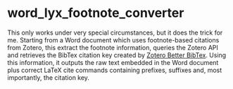 # word_lyx_footnote_converter

This only works under very special circumstances, but it does the trick for me. Starting from a Word document which uses footnote-based citations from Zotero, this extract the footnote information, queries the Zotero API and retrieves the BibTex citation key created by [Zotero Better BibTex](https://github.com/retorquere/zotero-better-bibtex). Using this information, it outputs the raw text embedded in the Word document plus correct LaTeX cite commands containing prefixes, suffixes and, most importantly, the citation key. 


